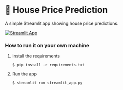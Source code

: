 # 🏡 House Price Prediction

A simple Streamlit app showing house price predictions. 

[![Streamlit App](https://static.streamlit.io/badges/streamlit_badge_black_white.svg)](https://filthy-spooky-skeleton-979jxqwj9xpf9vxv-8501.app.github.dev/)

### How to run it on your own machine

1. Install the requirements

   ```
   $ pip install -r requirements.txt
   ```

2. Run the app

   ```
   $ streamlit run streamlit_app.py
   ```
